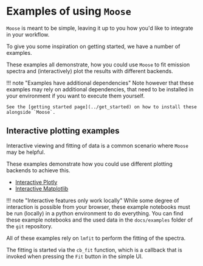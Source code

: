 # Examples of using `Moose`
`Moose` is meant to be simple, leaving it up to you how you'd like to integrate in your workflow.

To give you some inspiration on getting started, we have a number of examples.

These examples all demonstrate, how you could use `Moose` to fit emission spectra and (interactively) plot the results with different backends. 

!!! note "Examples have additional dependencies"
    Note however that these examples may rely on additional dependencies, that need to be installed in your environment if you want to execute them yourself.
    
    See the [getting started page](../get_started) on how to install these alongside `Moose`.


## Interactive plotting examples
Interactive viewing and fitting of data is a common scenario where `Moose` may be helpful.

These examples demonstrate how you could use different plotting backends to achieve this.

* [Interactive Plotly](./plotly)
* [Interactive Matplotlib](./matplotlib)

!!! note "Interactive features only work locally"
    While some degree of interaction is possible from your browser, these example notebooks must be run (locally) in a python environment to do everything.
    You can find these example notebooks and the used data in the `docs/examples` folder of the `git` repository.

All of these examples rely on `lmfit` to perform the fitting of the spectra.

The fitting is started via the `cb_fit` function, which is a callback that is invoked when pressing the `Fit` button in the simple UI.
